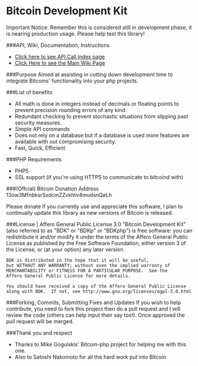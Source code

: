 Bitcoin Development Kit
=============
Important Notice: Remember this is considered still in development phase, it is nearing production usage. Please help test this library!

###API, Wiki, Documentation, Instructions
* [Click here to see API Call Index page](https://github.com/Xenland/Bitcoin-Development-Kit/wiki/API-Call-Index)
* [Click Here to see the Main Wiki Page](https://github.com/Xenland/Bitcoin-Development-Kit/wiki)

###Purpose
Aimed at assisting in cutting down development time to integrate Bitcoins' functionality into your php projects.

###List of benefits
* All math is done in integers instead of decimals or floating points to prevent precision rounding errors of any kind.
* Redundant checking to prevent stochastic situations from slipping past security measures.
* Simple API commands
* Does not rely on a database but if a database is used more features are available with out compromising security.
* Fast, Quick, Efficient

###PHP Requirements
* PHP5
* SSL support (if you're using HTTPS to communicate to bitcoind with)

###(Offcial) Bitcoin Donation Address
    13ow3MfnbksrSxdcmZZvkhtv4mudsnQeLh
    
Please donate if you currently use and appreciate this software, I plan to continually update this library as new versions of Bitcoin is released.

###License | Affero General Public License 3.0
    "Bitcoin Development Kit" (also referred to as "BDK" or "BDKp" or "BDKphp") is free software: 
    you can redistribute it and/or modify it under the terms of the Affero General Public License 
    as published by the Free Software Foundation, either version 3 of the License, or
    (at your option) any later version.
    
    BDK is distributed in the hope that it will be useful,
    but WITHOUT ANY WARRANTY; without even the implied warranty of
    MERCHANTABILITY or FITNESS FOR A PARTICULAR PURPOSE.  See the
    Affero General Public License for more details.

    You should have received a copy of the Affero General Public License
    along with BDK.  If not, see http://www.gnu.org/licenses/agpl-3.0.html


###Forking, Commits, Submitting Fixes and Updates
If you wish to help contribute, you need to fork this project then do a pull request and I will review the code (others can help input their say too!). Once approved the pull request will be merged.

###Thank you and respect
* Thanks to Mike Gogulskis' Bitcoin-php project for helping me with this one.
* Also to Satoshi Nakomoto for all the hard work put into Bitcoin


